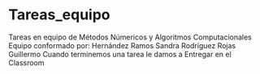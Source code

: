 # Tareas_equipo
Tareas en equipo de Métodos Númericos y Algoritmos Computacionales
Equipo conformado por:
Hernández Ramos Sandra
Rodríguez Rojas Guillermo
Cuando terminemos una tarea le damos a Entregar en el Classroom
